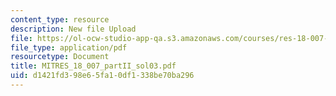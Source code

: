 ```yaml
---
content_type: resource
description: New file Upload
file: https://ol-ocw-studio-app-qa.s3.amazonaws.com/courses/res-18-007-calculus-revisited-multivariable-calculus-fall-2011/d1421fd398e65fa10df1338be70ba296_MITRES_18_007_partII_sol03.pdf
file_type: application/pdf
resourcetype: Document
title: MITRES_18_007_partII_sol03.pdf
uid: d1421fd3-98e6-5fa1-0df1-338be70ba296
---
```

